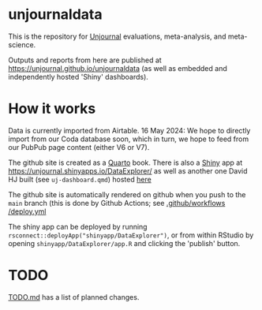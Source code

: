 # unjournaldata

This is the repository for
[Unjournal](https://www.unjournal.org) evaluations, meta-analysis, and meta-science.

Outputs and reports from here are published at <https://unjournal.github.io/unjournaldata> (as well as embedded and independently hosted 'Shiny' dashboards).


# How it works

Data is currently imported from Airtable. 16 May 2024: We hope to directly import from our Coda database soon, which in turn, we hope to feed from
our PubPub page content (either V6 or V7).

The github site is created as a [Quarto](https://quarto.org) book. There is also
a [Shiny](https://shiny.posit.co) app at
<https://unjournal.shinyapps.io/DataExplorer/> as well as another one David HJ built (see `uj-dashboard.qmd`) hosted [here](https://unjournal.shinyapps.io/uj-dashboard)

The github site is automatically rendered on github when you push to the `main` branch (this is done by Github Actions; see [.github/workflows
/deploy.yml](https://github.com/unjournal/unjournaldata/blob/main/.github/workflows/deploy.yml)

The shiny app can be deployed by running
`rsconnect::deployApp("shinyapp/DataExplorer")`, or from within RStudio by
opening `shinyapp/DataExplorer/app.R` and clicking the 'publish' button.


# TODO


[TODO.md](TODO.md) has a list of planned changes.
